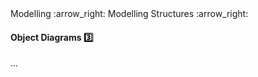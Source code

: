 <link rel="stylesheet" href="{{baseUrl}}/css/textbook.css">

<div class="website-content">

<div id="path">Modelling :arrow_right: Modelling Structures :arrow_right:</div>

<div id="title">

#### Object Diagrams :three:

</div>

<div id="body">

...

</div>

</div>
